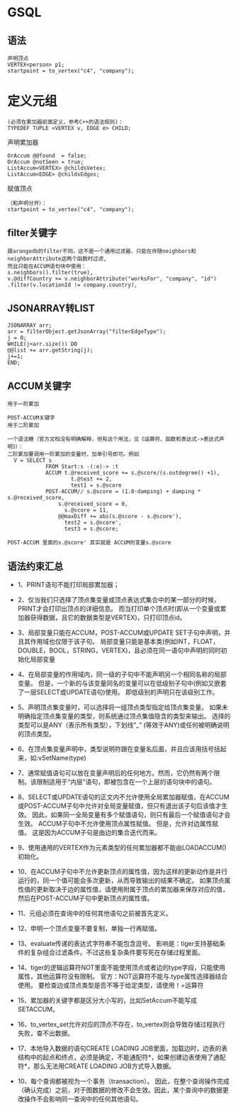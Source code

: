 # GSQL

## 语法
```
声明顶点
VERTEX<person> p1;
startpoint = to_vertex("c4", "company");
```

# 定义元组
```
(必须在累加器前面定义，参考C++的语法规则)：
TYPEDEF TUPLE <VERTEX v, EDGE e> CHILD;
```

声明累加器
```
OrAccum @@found  = false;
OrAccum @notSeen = true;
ListAccum<VERTEX> @childsVetex;
ListAccum<EDGE> @childsEdges;
```

赋值顶点
```
（和声明分开）：
startpoint = to_vertex("c4", "company");
```

## filter关键字
```
跟arangodb的filter不同，这不是一个通用过滤器，只能在伴随neighbors和neighborAttribute这两个函数时过滤,
而且只能在ACCUM语句块中使用：
s.neighbors().filter(true),
v.@diffCountry += v.neighborAttribute("worksFor", "company", "id")
.filter(v.locationId != company.country),
```

## JSONARRAY转LIST
```
JSONARRAY arr;
arr = filterObject.getJsonArray("filterEdgeType");
j = 0;
WHILE(j<arr.size()) DO
@@list += arr.getString(j);
j+=1;
END;
```

## ACCUM关键字
```
用于一阶累加

POST-ACCUM关键字
用于二阶累加
```

```
一个语法糖（官方文档没有明确解释，但有这个用法，见《运算符、函数和表达式->表达式声明》）：
二阶累加要调用一阶累加的变量时，加单引号即可。例如
  V = SELECT s
            FROM Start:s -(:e)-> :t
            ACCUM t.@received_score += s.@score/(s.outdegree() +1),
	                t.@test += 2,
	                test1 = s.@score
            POST-ACCUM// s.@score = (1.0-damping) + damping * s.@received_score,
                s.@received_score = 0,
	              s.@score = 11,
                @@maxDiff += abs(s.@score - s.@score'),
	              test2 = s.@score',
	              test3 = s.@score;

POST-ACCUM 里面的s.@score' 其实就是 ACCUM的变量s.@score
```

## 语法约束汇总
- 1、PRINT语句不能打印局部累加器；

- 2、仅当我们只选择了顶点集变量或顶点表达式集合中的某一部分的时候，PRINT才会打印出顶点的详细信息。 而当打印单个顶点时(即从一个变量或累加器获得数据，且它的数据类型是VERTEX)，只打印顶点id。

- 3、局部变量只能在ACCUM，POST-ACCUM或UPDATE SET子句中声明，并且其作用域也仅限于该子句。 局部变量只能是基本类(例如INT，FLOAT，DOUBLE，BOOL，STRING，VERTEX)，且必须在同一语句中声明的同时初始化局部变量

- 4、在局部变量的作用域内，同一级的子句中不能声明另一个相同名称的局部变量。 但是，一个新的与该变量同名的变量可以在低级别子句中(例如又嵌套了一层SELECT或UPDATE语句)使用。 即低级别的声明只在该级别工作。

- 5、声明顶点集变量时，可以选择将一组顶点类型指定给顶点集变量。 如果未明确指定顶点集变量的类型，则系统通过顶点集值隐含的类型来输出。 选择的类型可以是ANY（表示所有类型），下划线“_” (等效于ANY)或任何被明确说明的顶点类型。

- 6、在顶点集变量声明中，类型说明符跟在变量名后面，并且应该用括号括起来，如:vSetName(type)

- 7、通常赋值语句可以放在变量声明后的任何地方。然而，它仍然有两个限制。该限制适用于“内层”语句，即被包含在一个上层的语句块中的语句。

- 8、SELECT或UPDATE语句的正文内不允许使用全局累加器赋值，在ACCUM或POST-ACCUM子句中允许对全局变量赋值，但只有退出该子句后该值才生效。 因此，如果同一全局变量有多个赋值语句，则只有最后一个赋值语句才会生效。
ACCUM子句中不允许使用顶点属性赋值。 但是，允许对边属性赋值。 这是因为ACCUM子句是由边的集合迭代而来。

- 9、使用通用的VERTEX作为元素类型的任何累加器都不能由LOADACCUM()初始化。

- 10、在ACCUM子句中不允许更新顶点的属性值，因为这样的更新动作是并行运行的，同一个值可能会多次更新，从而导致输出的结果不确定。 如果顶点属性值的更新取决于边的属性值，请使用附属于顶点的累加器来保存对应的值，然后在POST-ACCUM子句中更新顶点的属性值。

- 11、元组必须在查询中的任何其他语句之前被首先定义。

- 12、申明一个顶点变量不要复制，单独一行再赋值。

- 13、evaluate传递的表达式字符串不能包含逗号。
影响是：tiger支持基础条件的复杂组合过滤条件。不过这些复杂条件要写死在存储过程里面。

- 14、tiger的逻辑运算符NOT里面不能使用顶点或者边的type字段，只能使用属性，其他运算符没有限制。
官方：NOT运算符不能与.type属性选择器结合使用。 要检查边或顶点类型是否不等于给定类型，请使用！=运算符

- 15、累加器的关键字都是区分大小写的，比如SetAccum不能写成SETACCUM。

- 16、to_vertex_set允许对应的顶点不存在，to_vertex则会导致存储过程执行失败，查不出数据。

- 17、本地导入数据的语句CREATE LOADING JOB里面，加载边时，边表的表结构中的起点和终点，必须是确定，不能通配符*，如果创建边表使用了通配符*，那么无法用CREATE LOADING JOB方式导入数据。

- 10、每个查询都被视为一个事务（transaction）。 因此，在整个查询操作完成（确认完成）之前，对于图数据的修改不会生效。因此，某个查询中的数据更改操作不会影响同一查询中的任何其他语句。

